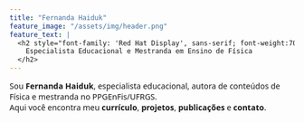 ```yaml
---
title: "Fernanda Haiduk"
feature_image: "/assets/img/header.png"
feature_text: |
  <h2 style="font-family: 'Red Hat Display', sans-serif; font-weight:700; margin:0;">
    Especialista Educacional e Mestranda em Ensino de Física
  </h2>
---
```


<!-- Fonte Red Hat Display -->
<link rel="stylesheet" href="https://fonts.googleapis.com/css2?family=Red+Hat+Display:wght@400;500;700&display=swap">
<style>
  body, h1, h2, h3, h4, h5, h6 {
    font-family: "Red Hat Display", system-ui, -apple-system, "Segoe UI", Roboto, Arial, sans-serif !important;
  }
</style>

Sou **Fernanda Haiduk**, especialista educacional, autora de conteúdos de Física e mestranda no PPGEnFis/UFRGS.  
Aqui você encontra meu **currículo**, **projetos**, **publicações** e **contato**.
